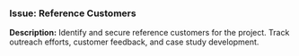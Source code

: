 ### Issue: Reference Customers

**Description:** Identify and secure reference customers for the project. Track outreach efforts, customer feedback, and case study development.